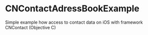 # CNContactAdressBookExample
Simple example how access to contact data on iOS with framework CNContact (Objective C)
